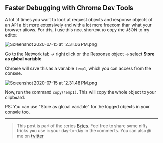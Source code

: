 ## Faster Debugging with Chrome Dev Tools

A lot of times you want to look at request objects and response objects of an API a bit more extensively and with a lot more freedom than what your browser allows. For this, I use this neat shortcut to copy the JSON to my editor.

![Screenshot 2020-07-15 at 12.31.06 PM.png](https://cdn.hashnode.com/res/hashnode/image-dev/upload/v1626697793567/JB4eupktY.png)

Go to the Network tab -> right click on the Response object -> select **Store as global variable**

Chrome will save this as a variable `temp1`, which you can access from the console.

![Screenshot 2020-07-15 at 12.31.48 PM.png](https://cdn.hashnode.com/res/hashnode/image-dev/upload/v1626697796746/f29UU8Miu.png)

Now, run the command `copy(temp1)`. This will copy the whole object to your clipboard.

PS: You can use "Store as global variable" for the logged objects in your console too.

* * *

> This post is part of the series [Bytes](https://hashnode.com/series/bytes-ckckqh5km0000mks1fghg1rc5). Feel free to share some nifty tricks you use in your day-to-day in the comments. You can also @ me on [twitter](https://twitter.com/vamsirao7)